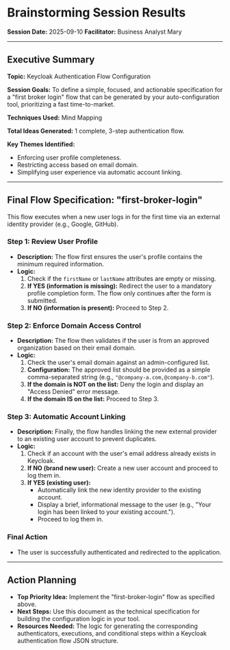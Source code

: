 # Brainstorming Session Results

**Session Date:** 2025-09-10
**Facilitator:** Business Analyst Mary

---

## Executive Summary

**Topic:** Keycloak Authentication Flow Configuration

**Session Goals:** To define a simple, focused, and actionable specification for a "first broker login" flow that can be generated by your auto-configuration tool, prioritizing a fast time-to-market.

**Techniques Used:** Mind Mapping

**Total Ideas Generated:** 1 complete, 3-step authentication flow.

**Key Themes Identified:**
*   Enforcing user profile completeness.
*   Restricting access based on email domain.
*   Simplifying user experience via automatic account linking.

---

## Final Flow Specification: "first-broker-login"

This flow executes when a new user logs in for the first time via an external identity provider (e.g., Google, GitHub).

### Step 1: Review User Profile
*   **Description:** The flow first ensures the user's profile contains the minimum required information.
*   **Logic:**
    1.  Check if the `firstName` or `lastName` attributes are empty or missing.
    2.  **If YES (information is missing):** Redirect the user to a mandatory profile completion form. The flow only continues after the form is submitted.
    3.  **If NO (information is present):** Proceed to Step 2.

### Step 2: Enforce Domain Access Control
*   **Description:** The flow then validates if the user is from an approved organization based on their email domain.
*   **Logic:**
    1.  Check the user's email domain against an admin-configured list.
    2.  **Configuration:** The approved list should be provided as a simple comma-separated string (e.g., `"@company-a.com,@company-b.com"`).
    3.  **If the domain is NOT on the list:** Deny the login and display an "Access Denied" error message.
    4.  **If the domain IS on the list:** Proceed to Step 3.

### Step 3: Automatic Account Linking
*   **Description:** Finally, the flow handles linking the new external provider to an existing user account to prevent duplicates.
*   **Logic:**
    1.  Check if an account with the user's email address already exists in Keycloak.
    2.  **If NO (brand new user):** Create a new user account and proceed to log them in.
    3.  **If YES (existing user):**
        *   Automatically link the new identity provider to the existing account.
        *   Display a brief, informational message to the user (e.g., "Your login has been linked to your existing account.").
        *   Proceed to log them in.

### Final Action
*   The user is successfully authenticated and redirected to the application.

---

## Action Planning

*   **Top Priority Idea:** Implement the "first-broker-login" flow as specified above.
*   **Next Steps:** Use this document as the technical specification for building the configuration logic in your tool.
*   **Resources Needed:** The logic for generating the corresponding authenticators, executions, and conditional steps within a Keycloak authentication flow JSON structure.

